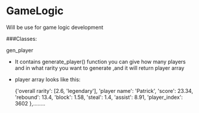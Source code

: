 # GameLogic
Will be use for game logic development
    
###Classes:

gen_player
* It contains generate_player() function you can give how many players and in 
what rarity you want to generate ,and it will return player array 
* player array looks like this:
 

    {'overall rarity': [2.6, 'legendary'], 
        'player name': 'Patrick', 
        'score': 23.34, 
        'rebound': 13.4, 
        'block': 1.58, 
        'steal': 1.4, 
        'assist': 8.91, 
        'player_index': 3602
        },........

